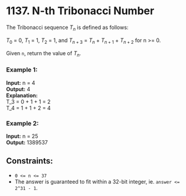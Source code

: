 # 1137. N-th Tribonacci Number

The Tribonacci sequence $T_n$ is defined as follows: 

$T_0$ = 0, $T_1$ = 1, $T_2$ = 1, and $T_{n+3}$ = $T_n$ + $T_{n+1}$ + $T_{n+2}$ for n >= 0.

Given `n`, return the value of $T_n$.

### Example 1:
**Input:** n = 4  
**Output:** 4  
**Explanation:**   
T_3 = 0 + 1 + 1 = 2  
T_4 = 1 + 1 + 2 = 4

### Example 2:
**Input:** n = 25  
**Output:** 1389537  

## Constraints:
- `0 <= n <= 37`
- The answer is guaranteed to fit within a 32-bit integer, ie. `answer <= 2^31 - 1`.